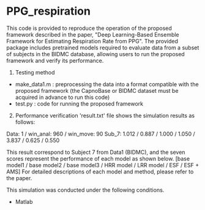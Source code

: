 # PPG_respiration
This code is provided to reproduce the operation of the proposed framework described in the paper, "Deep Learning-Based Ensemble Framework for Estimating Respiration Rate from PPG".
The provided package includes pretrained models required to evaluate data from a subset of subjects in the BIDMC database, allowing users to run the proposed framework and verify its performance.

1. Testing method
- make_data1.m : preprocessing the data into a format compatible with the proposed framework (the CapnoBase or BIDMC dataset must be acquired in advance to run this code)
- test.py : code for running the proposed framework

2. Performance verification
'result.txt' file shows the simulation results as follows:

Data: 1 / win_anal: 960 / win_move: 90
Sub_7: 1.012 / 0.887 / 1.000 / 1.050 / 3.837 / 0.625 / 0.550

This result correspond to Subject 7 from Data1 (BIDMC), and the seven scores represent the performance of each model as shown below.
[base model1 / base model2 / base model3 / HRR model / LRR model / ESF / ESF + AMS]
For detailed descriptions of each model and method, please refer to the paper.

This simulation was conducted under the following conditions.
- Matlab


 
